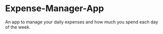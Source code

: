 # Expense-Manager-App
An app to manage your daily expenses and how much you spend each day of the week.
